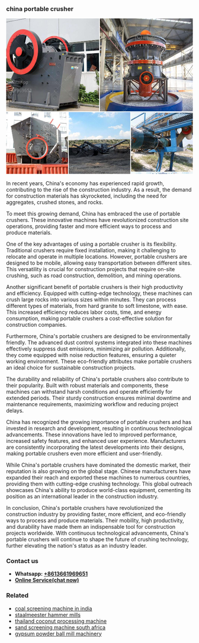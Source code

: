 <h3>china portable crusher</h3><img src='1708332568.jpg' alt=''><p>In recent years, China's economy has experienced rapid growth, contributing to the rise of the construction industry. As a result, the demand for construction materials has skyrocketed, including the need for aggregates, crushed stones, and rocks.</p><p>To meet this growing demand, China has embraced the use of portable crushers. These innovative machines have revolutionized construction site operations, providing faster and more efficient ways to process and produce materials.</p><p>One of the key advantages of using a portable crusher is its flexibility. Traditional crushers require fixed installation, making it challenging to relocate and operate in multiple locations. However, portable crushers are designed to be mobile, allowing easy transportation between different sites. This versatility is crucial for construction projects that require on-site crushing, such as road construction, demolition, and mining operations.</p><p>Another significant benefit of portable crushers is their high productivity and efficiency. Equipped with cutting-edge technology, these machines can crush large rocks into various sizes within minutes. They can process different types of materials, from hard granite to soft limestone, with ease. This increased efficiency reduces labor costs, time, and energy consumption, making portable crushers a cost-effective solution for construction companies.</p><p>Furthermore, China's portable crushers are designed to be environmentally friendly. The advanced dust control systems integrated into these machines effectively suppress dust emissions, minimizing air pollution. Additionally, they come equipped with noise reduction features, ensuring a quieter working environment. These eco-friendly attributes make portable crushers an ideal choice for sustainable construction projects.</p><p>The durability and reliability of China's portable crushers also contribute to their popularity. Built with robust materials and components, these machines can withstand harsh conditions and operate efficiently for extended periods. Their sturdy construction ensures minimal downtime and maintenance requirements, maximizing workflow and reducing project delays.</p><p>China has recognized the growing importance of portable crushers and has invested in research and development, resulting in continuous technological advancements. These innovations have led to improved performance, increased safety features, and enhanced user experience. Manufacturers are consistently incorporating the latest developments into their designs, making portable crushers even more efficient and user-friendly.</p><p>While China's portable crushers have dominated the domestic market, their reputation is also growing on the global stage. Chinese manufacturers have expanded their reach and exported these machines to numerous countries, providing them with cutting-edge crushing technology. This global outreach showcases China's ability to produce world-class equipment, cementing its position as an international leader in the construction industry.</p><p>In conclusion, China's portable crushers have revolutionized the construction industry by providing faster, more efficient, and eco-friendly ways to process and produce materials. Their mobility, high productivity, and durability have made them an indispensable tool for construction projects worldwide. With continuous technological advancements, China's portable crushers will continue to shape the future of crushing technology, further elevating the nation's status as an industry leader.</p><h3>Contact us</h3><ul><li><strong>Whatsapp:&nbsp;<a href="https://wa.me/8613661969651">+8613661969651</a></strong></li><li><a href="https://swt.shibang-china.com/?git&amp;zhl&amp;china portable crusher"><strong>Online Service(chat now)</strong></a></li></ul><h3>Related</h3><ul><li><a href='coal screening machine in india.md'>coal screening machine in india</a></li><li><a href='staalmeester hammer mills.md'>staalmeester hammer mills</a></li><li><a href='thailand coconut processing machine.md'>thailand coconut processing machine</a></li><li><a href='sand screening machine south africa.md'>sand screening machine south africa</a></li><li><a href='gypsum powder ball mill machinery.md'>gypsum powder ball mill machinery</a></li></ul>